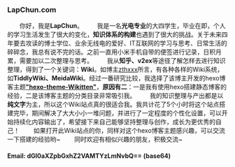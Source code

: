 ### LapChun.com
&emsp;&emsp;你好，我是**LapChun**。
&emsp;&emsp;我是一名**光电专业**的大四学生，毕业在即，个人的学习生活发生了很大的变化，**知识体系的构建**也遇到了很大的挑战。关于未来四年要去攻读的博士学位、业余无线电的爱好、IT互联网的学习与思考、日常生活的碎碎念，我总有说不完的话。之前一直用小米手机自带的便签进行记录，日积月累，需要加以二次整理与思考。
&emsp;&emsp;我从**知乎、v2ex**等途径了解怎样去进行知识整理，得到了一个关键词：**Wiki**。如博主[zthxxx](https://www.v2ex.com/t/347176?p=1)所言，有各种各样的Wiki系统，如**TiddlyWiki、MeidaWiki**。经过一番研究比较，我选择了该博主开发的hexo博客主题[**"hexo-theme-Wikitten"**](https://github.com/zthxxx/hexo-theme-Wikitten)，**原因有二**：一是我有使用hexo搭建静态博客的经验，二是该博客主题的分类目录非常吸引我。
&emsp;&emsp;我的知识整理与产出都是以**纯文字**为主，所以这个Wiki站点真的很适合我。我共计花了5个小时将这个站点搭建完毕，期间解决了大大小小一堆问题，并进行了一定程度的个性化设置，可以开始持续化内容输出了，希望接下来自己能够坚持整理与创作，成长为更优秀的自己！
&emsp;&emsp;如果打开此Wiki站点的你，同样对这个hexo博客主题感兴趣，可以交流一下搭建的经验哟~
&emsp;&emsp;同时欢迎有相似兴趣的朋友，积极交流~
#### Email: dGl0aXZpbGxhZ2VAMTYzLmNvbQ== (base64)